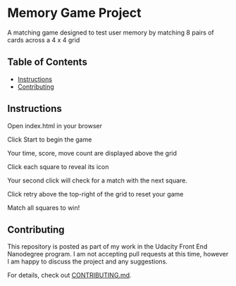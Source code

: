 # Memory Game Project

A matching game designed to test user memory by matching 8 pairs of cards across a 4 x 4 grid

## Table of Contents

* [Instructions](#instructions)
* [Contributing](#contributing)

## Instructions

Open index.html in your browser

Click Start to begin the game

Your time, score, move count are displayed above the grid

Click each square to reveal its icon

Your second click will check for a match with the next square.

Click retry above the top-right of the grid to reset your game

Match all squares to win!

## Contributing

This repository is posted as part of my work in the Udacity Front End Nanodegree program. I am not accepting pull requests at this time, however I am happy to discuss the project and any suggestions.

For details, check out [CONTRIBUTING.md](CONTRIBUTING.md).
